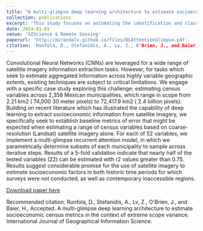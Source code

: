 ```yaml
---
title: "A multi-glimpse deep learning architecture to estimate socioeconomic census metrics in the context of extreme scope variance"
collection: publications
excerpt: 'This study focuses on automating the identification and classification of tidal marsh communities in coastal Virginia, USA, using a deep learning segmentation model. Leveraging features learned from data-rich regions and a combination of Sentinel-2 and National Agriculture Imagery Program (NAIP) imagery, the research achieves a high classification accuracy of up to 88% for marsh types, specifically high and low marshes, at a spatial resolution of 0.6 meters.'
date: 2024-01-01
venue: 'GIScience & Remote Sensing'
paperurl: 'http://mirandalv.github.io/files/DLAttentionGlimpse.pdf'
citation: 'Runfola, D., Stefanidis, A., Lv, Z., O'Brien, J., and Baier, H., Accepted. A multi-glimpse deep learning architecture to estimate socioeconomic census metrics in the context of extreme scope variance. International Journal of Geographical Information Science.'
---
```

Convolutional Neural Networks (CNNs) are leveraged for a wide range of satellite imagery information extraction tasks. However, for tasks which seek to estimate aggregated information across highly variable geographic extents, existing techniques are subject to critical limitations. We engage with a specific case study exploring this challenge: estimating census variables across 2,358 Mexican municipalities, which range in scope from 2.21 km2 ( ̃74,000 30 meter pixels) to 72,417.9 km2 ( ̃2.4 billion pixels). Building on recent literature which has illustrated the capability of deep learning to extract socioeconomic information from satellite imagery, we specifically seek to establish baseline metrics of error that might be expected when estimating a range of census variables based on coarse-resolution (Landsat) satellite imagery alone. For each of 52 variables, we implement a multi-glimpse recurrent attention model, in which we parametrically determine subsets of each municipality to sample across iterative steps. Results of a 5-fold validation indicate that nearly half of the tested variables (22) can be estimated with r2 values greater than 0.75. Results suggest considerable promise for the use of satellite imagery to estimate socioeconomic factors in both historic time periods for which surveys were not conducted, as well as contemporary inaccessible regions.

[Download paper here](http://mirandalv.github.io/files/DLAttentionGlimpse.pdf)

Recommended citation: Runfola, D., Stefanidis, A., Lv, Z., O'Brien, J., and Baier, H., Accepted. A multi-glimpse deep learning architecture to estimate socioeconomic census metrics in the context of extreme scope variance. International Journal of Geographical Information Science.